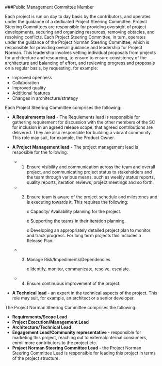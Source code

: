 ###<a name="Project Steering Committee"></a>Public Management Committee Member

Each project is run on day to day basis by the contributors, and operates under the guidance of a dedicated Project Steering Committee. Project Steering Committees are responsible for providing oversight of project developments, securing and organizing resources, removing obtacles, and resolving conflicts. Each Project Steering Committee, in turn, operates under the guidance of the Project Norman Steering Committee, which is responsible for providing overall guidance and leadership for Project Norman. This leadership involves vetting individual proposals from projects for architecture and resourcing, to ensure to ensure consistency of the architecture and balancing of effort, and reviewing progress and proposals on a regular basis, by requesting, for example: 
+ Improved openness
+ Collaboration
+ Improved quality
+ Additional features
+ Changes in architecture/strategy


Each Project Steering Committee comprises the following:
+ **A Requirements lead** - The Requiements lead is responsible for gathering requirement for discussion with the other members of the SC for inclusion in an agreed release scope, that agreed contributions are delivered. They are also responsible for building a vibrant community. This role may suit, for example, the Product Owner.
+ **A Project Management lead** - The project management lead is resposible for the following:
    + 1. Ensure visibility and communication across the team and overall project, and communicating project status to stakeholders and the team through various means, such as weekly status reports, quality reports, iteration reviews, project meetings and so forth.
    + 2. Ensure team is aware of the project schedule and milestones and is executing towards it. This requires the following:
          
            o	Capacity/ Availability planning for the project.
 
            o	Supporting the teams in their iteration planning. 
           
            o	Developing an appropriately detailed project plan to monitor and track progress. For long term projects this includes a Release Plan.

    + 3. Manage Risk/Impediments/Dependencies.  

            o   Identify, monitor, communicate, resolve, escalate.
          
    + 4. Ensure continuous improvement of the project.

+ **A Technical lead** - an expert in the technical aspects of the project. This role may suit, for example, an architect or a senior developer.

The Project Norman Steering Committee comprises the following:
+ **Requirements/Scope Lead** 
+ **Project Execution/Management Lead** 
+ **Architecture/Technical Lead** 
+ **Engagement Lead/Community representative** - responsible for marketing this project, reaching out to external/internal  consumers, enroll more contributors to the project etc.
+ **Project Norman Steering Committee Lead** - the Project Norman Steering Committee Lead is responsible for leading this project in terms of the project structure.
